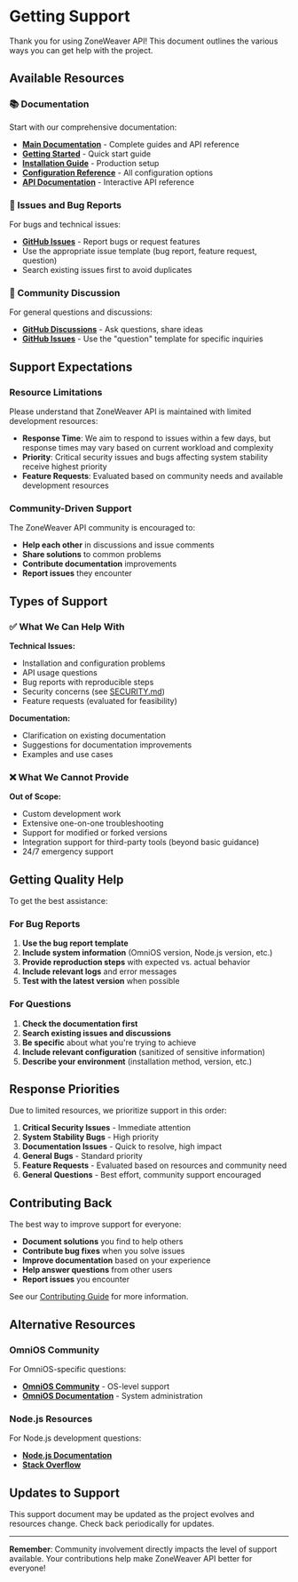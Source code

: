# Getting Support

Thank you for using ZoneWeaver API! This document outlines the various ways you can get help with the project.

## Available Resources

### 📚 Documentation
Start with our comprehensive documentation:
- **[Main Documentation](https://zoneweaver-api.startcloud.com/)** - Complete guides and API reference
- **[Getting Started](https://zoneweaver-api.startcloud.com/docs/guides/getting-started/)** - Quick start guide
- **[Installation Guide](https://zoneweaver-api.startcloud.com/docs/guides/production-installation/)** - Production setup
- **[Configuration Reference](https://zoneweaver-api.startcloud.com/docs/configuration/)** - All configuration options
- **[API Documentation](https://zoneweaver-api.startcloud.com/docs/api/)** - Interactive API reference

### 🐛 Issues and Bug Reports
For bugs and technical issues:
- **[GitHub Issues](https://github.com/Makr91/zoneweaver-api/issues)** - Report bugs or request features
- Use the appropriate issue template (bug report, feature request, question)
- Search existing issues first to avoid duplicates

### 💬 Community Discussion
For general questions and discussions:
- **[GitHub Discussions](https://github.com/Makr91/zoneweaver-api/discussions)** - Ask questions, share ideas
- **[GitHub Issues](https://github.com/Makr91/zoneweaver-api/issues)** - Use the "question" template for specific inquiries

## Support Expectations

### Resource Limitations
Please understand that ZoneWeaver API is maintained with limited development resources:

- **Response Time**: We aim to respond to issues within a few days, but response times may vary based on current workload and complexity
- **Priority**: Critical security issues and bugs affecting system stability receive highest priority
- **Feature Requests**: Evaluated based on community needs and available development resources

### Community-Driven Support
The ZoneWeaver API community is encouraged to:
- **Help each other** in discussions and issue comments
- **Share solutions** to common problems
- **Contribute documentation** improvements
- **Report issues** they encounter

## Types of Support

### ✅ What We Can Help With

**Technical Issues:**
- Installation and configuration problems
- API usage questions
- Bug reports with reproducible steps
- Security concerns (see [SECURITY.md](SECURITY.md))
- Feature requests (evaluated for feasibility)

**Documentation:**
- Clarification on existing documentation
- Suggestions for documentation improvements
- Examples and use cases

### ❌ What We Cannot Provide

**Out of Scope:**
- Custom development work
- Extensive one-on-one troubleshooting
- Support for modified or forked versions
- Integration support for third-party tools (beyond basic guidance)
- 24/7 emergency support

## Getting Quality Help

To get the best assistance:

### For Bug Reports
1. **Use the bug report template**
2. **Include system information** (OmniOS version, Node.js version, etc.)
3. **Provide reproduction steps** with expected vs. actual behavior
4. **Include relevant logs** and error messages
5. **Test with the latest version** when possible

### For Questions
1. **Check the documentation first**
2. **Search existing issues and discussions**
3. **Be specific** about what you're trying to achieve
4. **Include relevant configuration** (sanitized of sensitive information)
5. **Describe your environment** (installation method, version, etc.)

## Response Priorities

Due to limited resources, we prioritize support in this order:

1. **Critical Security Issues** - Immediate attention
2. **System Stability Bugs** - High priority
3. **Documentation Issues** - Quick to resolve, high impact
4. **General Bugs** - Standard priority
5. **Feature Requests** - Evaluated based on resources and community need
6. **General Questions** - Best effort, community support encouraged

## Contributing Back

The best way to improve support for everyone:

- **Document solutions** you find to help others
- **Contribute bug fixes** when you solve issues
- **Improve documentation** based on your experience
- **Help answer questions** from other users
- **Report issues** you encounter

See our [Contributing Guide](CONTRIBUTING.md) for more information.

## Alternative Resources

### OmniOS Community
For OmniOS-specific questions:
- **[OmniOS Community](https://omnios.org/community)** - OS-level support
- **[OmniOS Documentation](https://omnios.org/documentation)** - System administration

### Node.js Resources
For Node.js development questions:
- **[Node.js Documentation](https://nodejs.org/docs/)**
- **[Stack Overflow](https://stackoverflow.com/questions/tagged/node.js)**

## Updates to Support

This support document may be updated as the project evolves and resources change. Check back periodically for updates.

---

**Remember**: Community involvement directly impacts the level of support available. Your contributions help make ZoneWeaver API better for everyone!
